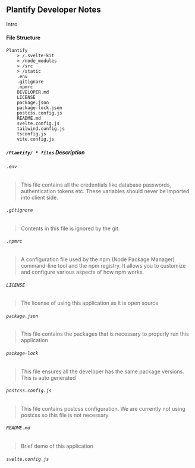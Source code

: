 ## Plantify Developer Notes

Intro



#### File Structure

```
Plantify
	> /.svelte-kit
	> /node_modules
	> /src
	> /static
	.env
	.gitignore
	.npmrc
	DEVELOPER.md
	LICENSE
	package.json
	package-lock.json
	postcss.config.js
	README.md
	svelte.config.js
	tailwind.config.js
	tsconfig.js
	vite.config.js
```

##### `/Plantify/ * files` Description

###### `.env`

> This file contains all the credentials like database passwords, authentication tokens etc. These variables should never be imported into client side. 

###### `.gitignore`

> Contents in this file is ignored by the git.

###### `.npmrc`

> A configuration file used by the npm (Node Package Manager) command-line tool and the npm registry. It allows you to customize and configure various aspects of how npm works.

###### `LICENSE`

> The license of using this application as it is open source

###### `package.json`

> This file contains the packages that is necessary to properly run this application

###### `package-lock`

> This file ensures all the developer has the same package versions. This is auto generated

###### `postcss.config.js`

> This file contains postcss configuration. We are currently not using postcss so this file is not necessary

###### `README.md`

> Brief demo of this application

###### `svelte.config.js`


